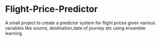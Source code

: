 # Flight-Price-Predictor
A small project to create a predictor system for flight prices given various variables like source, destination,date of journey etc using ensemble learning
